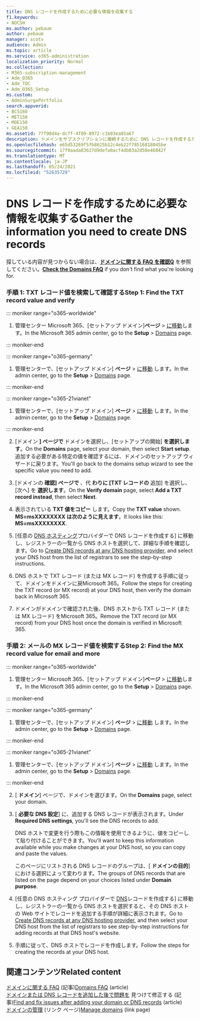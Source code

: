 ```yaml
---
title: DNS レコードを作成するために必要な情報を収集する
f1.keywords:
- NOCSH
ms.author: pebaum
author: pebaum
manager: scotv
audience: Admin
ms.topic: article
ms.service: o365-administration
localization_priority: Normal
ms.collection:
- M365-subscription-management
- Adm_O365
- Adm_TOC
- Adm_O365_Setup
ms.custom:
- AdminSurgePortfolio
search.appverid:
- BCS160
- MET150
- MOE150
- GEA150
ms.assetid: 77f90d4a-dc7f-4f09-8972-c1b03ea85a67
description: ドメインをサブスクリプションに接続するために DNS レコードを作成するために必要な値Microsoft 365します。
ms.openlocfilehash: e65d53269f5fb8625b12c4eb22f78516818045be
ms.sourcegitcommit: 17f0aada83627d9defa0acf4db03a2d58e46842f
ms.translationtype: MT
ms.contentlocale: ja-JP
ms.lasthandoff: 05/24/2021
ms.locfileid: "52635728"
---
```

# <a name="gather-the-information-you-need-to-create-dns-records"></a><span data-ttu-id="b3ec8-103">DNS レコードを作成するために必要な情報を収集する</span><span class="sxs-lookup"><span data-stu-id="b3ec8-103">Gather the information you need to create DNS records</span></span>

 <span data-ttu-id="b3ec8-104">探している内容が見つからない場合は、**[ドメインに関する FAQ を確認Q](../setup/domains-faq.yml)** を参照してください。</span><span class="sxs-lookup"><span data-stu-id="b3ec8-104">**[Check the Domains FAQ](../setup/domains-faq.yml)** if you don't find what you're looking for.</span></span> 
  
### <a name="step-1-find-the-txt-record-value-and-verify"></a><span data-ttu-id="b3ec8-105">手順 1: TXT レコード値を検索して確認する</span><span class="sxs-lookup"><span data-stu-id="b3ec8-105">Step 1: Find the TXT record value and verify</span></span>

::: moniker range="o365-worldwide"

1. <span data-ttu-id="b3ec8-106">管理センター Microsoft 365、[セットアップ ドメイン]**ページ** \> <a href="https://go.microsoft.com/fwlink/p/?linkid=834818" target="_blank">に移動</a>します。</span><span class="sxs-lookup"><span data-stu-id="b3ec8-106">In the Microsoft 365 admin center, go to the **Setup** \> <a href="https://go.microsoft.com/fwlink/p/?linkid=834818" target="_blank">Domains</a> page.</span></span>

::: moniker-end

::: moniker range="o365-germany"

1. <span data-ttu-id="b3ec8-107">管理センターで、[セットアップ ドメイン] **ページ** > <a href="https://go.microsoft.com/fwlink/p/?linkid=854615" target="_blank">に移動</a> します。</span><span class="sxs-lookup"><span data-stu-id="b3ec8-107">In the admin center, go to the **Setup** > <a href="https://go.microsoft.com/fwlink/p/?linkid=854615" target="_blank">Domains</a> page.</span></span>

::: moniker-end

::: moniker range="o365-21vianet"

1. <span data-ttu-id="b3ec8-108">管理センターで、[セットアップ ドメイン] **ページ** > <a href="https://go.microsoft.com/fwlink/p/?linkid=2007048" target="_blank">に移動</a> します。</span><span class="sxs-lookup"><span data-stu-id="b3ec8-108">In the admin center, go to the **Setup** > <a href="https://go.microsoft.com/fwlink/p/?linkid=2007048" target="_blank">Domains</a> page.</span></span>

::: moniker-end
    
2. <span data-ttu-id="b3ec8-109">[ドメイン **] ページで** ドメインを選択し、[セットアップの開始] **を選択します**。</span><span class="sxs-lookup"><span data-stu-id="b3ec8-109">On the **Domains** page, select your domain, then select **Start setup**.</span></span> <span data-ttu-id="b3ec8-110">追加する必要がある特定の値を確認するには、ドメインのセットアップ ウィザードに戻ります。</span><span class="sxs-lookup"><span data-stu-id="b3ec8-110">You'll go back to the domains setup wizard to see the specific value you need to add.</span></span>
    
3. <span data-ttu-id="b3ec8-111">[ドメインの **確認] ページで** 、代 **わりに [TXT レコードの** 追加] を選択し、[次へ] を **選択します**。</span><span class="sxs-lookup"><span data-stu-id="b3ec8-111">On the **Verify domain** page, select **Add a TXT record instead**, then select **Next**.</span></span>
    
4. <span data-ttu-id="b3ec8-112">表示されている **TXT 値をコピー** します。</span><span class="sxs-lookup"><span data-stu-id="b3ec8-112">Copy the **TXT value** shown.</span></span> <span data-ttu-id="b3ec8-113">**MS=msXXXXXXXX は次のように見えます**。</span><span class="sxs-lookup"><span data-stu-id="b3ec8-113">It looks like this: **MS=msXXXXXXXX**.</span></span> 
    
5. <span data-ttu-id="b3ec8-114">[任意の [DNS ホスティング](create-dns-records-at-any-dns-hosting-provider.md)プロバイダーで DNS レコードを作成する] に移動し、レジストラーの一覧から DNS ホストを選択して、詳細な手順を確認します。</span><span class="sxs-lookup"><span data-stu-id="b3ec8-114">Go to [Create DNS records at any DNS hosting provider](create-dns-records-at-any-dns-hosting-provider.md), and select your DNS host from the list of registrars to see the step-by-step instructions.</span></span>
    
6. <span data-ttu-id="b3ec8-115">DNS ホストで TXT レコード (または MX レコード) を作成する手順に従って、ドメインをドメインに戻Microsoft 365。</span><span class="sxs-lookup"><span data-stu-id="b3ec8-115">Follow the steps for creating the TXT record (or MX record) at your DNS host, then verify the domain back in Microsoft 365.</span></span>

7. <span data-ttu-id="b3ec8-116">ドメインがドメインで確認された後、DNS ホストから TXT レコード (または MX レコード) をMicrosoft 365。</span><span class="sxs-lookup"><span data-stu-id="b3ec8-116">Remove the TXT record (or MX record) from your DNS host once the domain is verified in Microsoft 365.</span></span>
    
### <a name="step-2-find-the-mx-record-value-for-email-and-more"></a><span data-ttu-id="b3ec8-117">手順 2: メールの MX レコード値を検索する</span><span class="sxs-lookup"><span data-stu-id="b3ec8-117">Step 2: Find the MX record value for email and more</span></span>

::: moniker range="o365-worldwide"

1. <span data-ttu-id="b3ec8-118">管理センター Microsoft 365、[セットアップ ドメイン]**ページ** \> <a href="https://go.microsoft.com/fwlink/p/?linkid=834818" target="_blank">に移動</a>します。</span><span class="sxs-lookup"><span data-stu-id="b3ec8-118">In the Microsoft 365 admin center, go to the **Setup** \> <a href="https://go.microsoft.com/fwlink/p/?linkid=834818" target="_blank">Domains</a> page.</span></span>

::: moniker-end
    
::: moniker range="o365-germany"

1. <span data-ttu-id="b3ec8-119">管理センターで、[セットアップ ドメイン] **ページ** > <a href="https://go.microsoft.com/fwlink/p/?linkid=854615" target="_blank">に移動</a> します。</span><span class="sxs-lookup"><span data-stu-id="b3ec8-119">In the admin center, go to the **Setup** > <a href="https://go.microsoft.com/fwlink/p/?linkid=854615" target="_blank">Domains</a> page.</span></span>

::: moniker-end

::: moniker range="o365-21vianet"

1. <span data-ttu-id="b3ec8-120">管理センターで、[セットアップ ドメイン] **ページ** > <a href="https://go.microsoft.com/fwlink/p/?linkid=2007048" target="_blank">に移動</a> します。</span><span class="sxs-lookup"><span data-stu-id="b3ec8-120">In the admin center, go to the **Setup** > <a href="https://go.microsoft.com/fwlink/p/?linkid=2007048" target="_blank">Domains</a> page.</span></span>

::: moniker-end
    
2. <span data-ttu-id="b3ec8-121">[ **ドメイン**] ページで、ドメインを選びます。</span><span class="sxs-lookup"><span data-stu-id="b3ec8-121">On the **Domains** page, select your domain.</span></span> 
    
3. <span data-ttu-id="b3ec8-122">[ **必要な DNS 設定**] に、追加する DNS レコードが表示されます。</span><span class="sxs-lookup"><span data-stu-id="b3ec8-122">Under **Required DNS settings**, you'll see the DNS records to add.</span></span>
    
    <span data-ttu-id="b3ec8-123">DNS ホストで変更を行う際もこの情報を使用できるように、値をコピーして貼り付けることができます。</span><span class="sxs-lookup"><span data-stu-id="b3ec8-123">You'll want to keep this information available while you make changes at your DNS host, so you can copy and paste the values.</span></span>
    
    <span data-ttu-id="b3ec8-124">このページにリストされる DNS レコードのグループは、[ **ドメインの目的**] における選択によって変わります。</span><span class="sxs-lookup"><span data-stu-id="b3ec8-124">The groups of DNS records that are listed on the page depend on your choices listed under **Domain purpose**.</span></span>
    
4. <span data-ttu-id="b3ec8-125">[任意の DNS ホスティング プロバイダーで [DNS](create-dns-records-at-any-dns-hosting-provider.md)レコードを作成する] に移動し、レジストラーの一覧から DNS ホストを選択すると、その DNS ホストの Web サイトでレコードを追加する手順が詳細に表示されます。</span><span class="sxs-lookup"><span data-stu-id="b3ec8-125">Go to [Create DNS records at any DNS hosting provider](create-dns-records-at-any-dns-hosting-provider.md), and then select your DNS host from the list of registrars to see step-by-step instructions for adding records at that DNS host's website.</span></span>
    
5. <span data-ttu-id="b3ec8-126">手順に従って、DNS ホストでレコードを作成します。</span><span class="sxs-lookup"><span data-stu-id="b3ec8-126">Follow the steps for creating the records at your DNS host.</span></span>

## <a name="related-content"></a><span data-ttu-id="b3ec8-127">関連コンテンツ</span><span class="sxs-lookup"><span data-stu-id="b3ec8-127">Related content</span></span>

<span data-ttu-id="b3ec8-128">[ドメインに関する FAQ](../setup/domains-faq.yml) (記事)</span><span class="sxs-lookup"><span data-stu-id="b3ec8-128">[Domains FAQ](../setup/domains-faq.yml) (article)</span></span>\
<span data-ttu-id="b3ec8-129">[ドメインまたは DNS レコードを追加した後で問題を](find-and-fix-issues.md) 見つけて修正する (記事)</span><span class="sxs-lookup"><span data-stu-id="b3ec8-129">[Find and fix issues after adding your domain or DNS records](find-and-fix-issues.md) (article)</span></span>\
<span data-ttu-id="b3ec8-130">[ドメインの管理](index.yml) (リンク ページ)</span><span class="sxs-lookup"><span data-stu-id="b3ec8-130">[Manage domains](index.yml) (link page)</span></span>